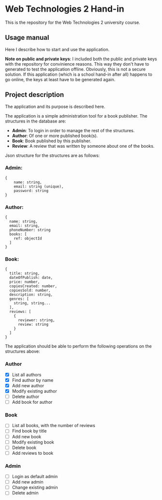 # Web Technologies 2 Hand-in

This is the repository for the Web Technologies 2 university course.

## Usage manual

Here I describe how to start and use the application.

**Note on public and private keys**: I included both the public and private keys with the repository for convinience reasons. This way they don't have to generated to test the application offline. Obviously, this is not a secure solution. If this application (which is a school hand-in after all) happens to go online, the keys at least have to be generated again.

## Project description

The application and its purpose is described here.

The application is a simple administration tool for a book publisher. The structures in the database are:

- **Admin**: To login in order to manage the rest of the structures.
- **Author**: Of one or more published book(s). 
- **Book**: Book published by this publisher.
- **Review**: A review that was written by someone about one of the books.

Json structure for the structures are as follows:

### Admin:
```
{
    name: string,
    email: string (unique),
    password: string
}
```

### Author:
```
{
  name: string,
  email: string,
  phoneNumber: string
  books: [
    ref: objectId
  ]
}
```

### Book:
```
{
  title: string,
  dateOfPublish: date,
  price: number,
  copiesCreated: number,
  copiesSold: number,
  description: string,
  genres: [
    string, string...
  ],
  reviews: [
    {
      reviewer: string,
      review: string
    }
  ]
}
```

The application should be able to perform the following operations on the structures above:

### Author

- [x] List all authors
- [x] Find author by name
- [x] Add new author
- [x] Modify existing author
- [ ] Delete author
- [ ] Add book for author

### Book

- [ ] List all books, with the number of reviews
- [ ] Find book by title
- [ ] Add new book
- [ ] Modify existing book
- [ ] Delete book
- [ ] Add reviews to book

### Admin

- [ ] Login as default admin
- [ ] Add new admin
- [ ] Change existing admin
- [ ] Delete admin